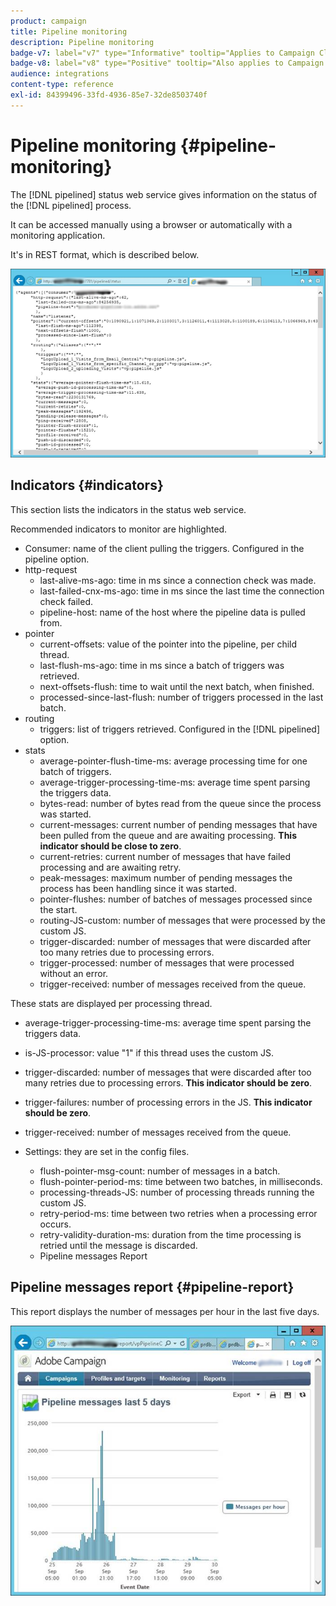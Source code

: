```yaml
---
product: campaign
title: Pipeline monitoring
description: Pipeline monitoring
badge-v7: label="v7" type="Informative" tooltip="Applies to Campaign Classic v7"
badge-v8: label="v8" type="Positive" tooltip="Also applies to Campaign v8"
audience: integrations
content-type: reference
exl-id: 84399496-33fd-4936-85e7-32de8503740f
---
```

# Pipeline monitoring {#pipeline-monitoring}

 

The [!DNL pipelined] status web service gives information on the status of the [!DNL pipelined] process.

It can be accessed manually using a browser or automatically with a monitoring application.

It's in REST format, which is described below.

![](assets/triggers_8.png)

## Indicators {#indicators}

This section lists the indicators in the status web service.

Recommended indicators to monitor are highlighted.

* Consumer: name of the client pulling the triggers. Configured in the pipeline option.
* http-request
    * last-alive-ms-ago: time in ms since a connection check was made.
    * last-failed-cnx-ms-ago: time in ms since the last time the connection check failed.
    * pipeline-host: name of the host where the pipeline data is pulled from.
* pointer
    * current-offsets: value of the pointer into the pipeline, per child thread.
    * last-flush-ms-ago: time in ms since a batch of triggers was retrieved.
    * next-offsets-flush: time to wait until the next batch, when finished.
    * processed-since-last-flush: number of triggers processed in the last batch.
* routing
    * triggers: list of triggers retrieved. Configured in the [!DNL pipelined] option.
* stats
    * average-pointer-flush-time-ms: average processing time for one batch of triggers.
    * average-trigger-processing-time-ms: average time spent parsing the triggers data.
    * bytes-read: number of bytes read from the queue since the process was started.
    * current-messages: current number of pending messages that have been pulled from the queue and are awaiting processing. **This indicator should be close to zero**.
    * current-retries: current number of messages that have failed processing and are awaiting retry.
    * peak-messages: maximum number of pending messages the process has been handling since it was started.
    * pointer-flushes: number of batches of messages processed since the start.
    * routing-JS-custom: number of messages that were processed by the custom JS.
    * trigger-discarded: number of messages that were discarded after too many retries due to processing errors.
    * trigger-processed: number of messages that were processed without an error.
    * trigger-received: number of messages received from the queue.

These stats are displayed per processing thread.

* average-trigger-processing-time-ms: average time spent parsing the triggers data.
* is-JS-processor: value "1" if this thread uses the custom JS.
* trigger-discarded: number of messages that were discarded after too many retries due to processing errors. **This indicator should be zero**.
* trigger-failures: number of processing errors in the JS. **This indicator should be zero**.
* trigger-received: number of messages received from the queue. 

* Settings: they are set in the config files.
    * flush-pointer-msg-count: number of messages in a batch.
    * flush-pointer-period-ms: time between two batches, in milliseconds.
    * processing-threads-JS: number of processing threads running the custom JS.
    * retry-period-ms: time between two retries when a processing error occurs.
    * retry-validity-duration-ms: duration from the time processing is retried until the message is discarded.
    * Pipeline messages Report

## Pipeline messages report {#pipeline-report}

This report displays the number of messages per hour in the last five days.

![](assets/triggers_9.png)
